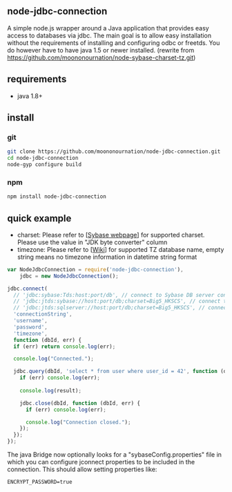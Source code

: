 node-jdbc-connection
--------------------

A simple node.js wrapper around a Java application that provides easy access to databases via jdbc. The main goal is to allow easy installation without the requirements of installing and configuring odbc or freetds. You do however have to have java 1.5 or newer installed. (rewrite from https://github.com/moononournation/node-sybase-charset-tz.git)


requirements
------------

* java 1.8+

install
-------

### git

```bash
git clone https://github.com/moononournation/node-jdbc-connection.git
cd node-jdbc-connection
node-gyp configure build
```
### npm

```bash
npm install node-jdbc-connection
```

quick example
-------------

- charset: Please refer to [[Sybase webpage](https://infocenter.sybase.com/help/index.jsp?topic=/com.sybase.infocenter.dc39001.0707/html/prjdbc0707/prjdbc070731.htm)] for supported charset. Please use the value in "JDK byte converter" column
- timezone: Please refer to [[Wiki](https://en.wikipedia.org/wiki/List_of_tz_database_time_zones)] for supported TZ database name, empty string means no timezone information in datetime string format

```javascript
var NodeJdbcConnection = require('node-jdbc-connection'),
	jdbc = new NodeJdbcConnection();

jdbc.connect(
  // 'jdbc:sybase:Tds:host:port/db', // connect to Sybase DB server connect with JConnect Type 4 Driver
  // 'jdbc:jtds:sybase://host:port/db;charset=Big5_HKSCS', // connect to Sybase DB server connect with jTDS Driver
  // 'jdbc:jtds:sqlserver://host:port/db;charset=Big5_HKSCS', // connect to MS SQL DB server connect with jTDS Driver
  'connectionString',
  'username',
  'password',
  'timezone',
  function (dbId, err) {
  if (err) return console.log(err);

  console.log("Connected.");

  jdbc.query(dbId, 'select * from user where user_id = 42', function (dbId, err, result) {
    if (err) console.log(err);
    
    console.log(result);

    jdbc.close(dbId, function (dbId, err) {
      if (err) console.log(err);

      console.log("Connection closed.");
    });
  });
});
```

The java Bridge now optionally looks for a "sybaseConfig.properties" file in which you can configure jconnect properties to be included in the connection. This should allow setting properties like:
```properties
ENCRYPT_PASSWORD=true
```
